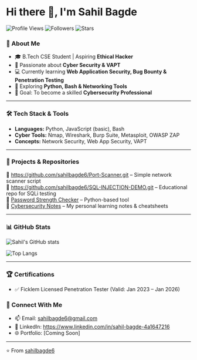 # Hi there 👋, I'm Sahil Bagde  
![Profile Views](https://komarev.com/ghpvc/?username=sahilbagde6&label=Profile%20Views&color=0e75b6&style=flat)
![Followers](https://img.shields.io/github/followers/sahilbagde6?label=Followers&style=social)
![Stars](https://img.shields.io/github/stars/sahilbagde6?label=Stars&style=social)

### 🚀 About Me  
- 🎓 B.Tech CSE Student | Aspiring **Ethical Hacker**  
- 🔐 Passionate about **Cyber Security & VAPT**  
- 💻 Currently learning **Web Application Security, Bug Bounty & Penetration Testing**  
- 🌱 Exploring **Python, Bash & Networking Tools**  
- 🎯 Goal: To become a skilled **Cybersecurity Professional**  

---

### 🛠️ Tech Stack & Tools  
- **Languages:** Python, JavaScript (basic), Bash  
- **Cyber Tools:** Nmap, Wireshark, Burp Suite, Metasploit, OWASP ZAP  
- **Concepts:** Network Security, Web App Security, VAPT  

---

### 📂 Projects & Repositories  
🔹 https://github.com/sahilbagde6/Port-Scanner.git – Simple network scanner script  
🔹 https://github.com/sahilbagde6/SQL-INJECTION-DEMO.git – Educational repo for SQLi testing  
🔹 [Password Strength Checker](#) – Python-based tool  
🔹 [Cybersecurity Notes](#) – My personal learning notes & cheatsheets  

---

### 📊 GitHub Stats  
![Sahil's GitHub stats](https://github-readme-stats.vercel.app/api?username=sahilbagde6&show_icons=true&theme=tokyonight)  

![Top Langs](https://github-readme-stats.vercel.app/api/top-langs/?username=sahilbagde6&layout=compact&theme=tokyonight)  

---

### 🏆 Certifications
- ✅ Ficklem Licensed Penetration Tester (Valid: Jan 2023 – Jan 2026)
  

### 🤝 Connect With Me  
- 📫 Email: sahilbagde6@gmail.com
- 💼 LinkedIn: https://www.linkedin.com/in/sahil-bagde-4a1647216
- 🌐 Portfolio: [Coming Soon]  

---
⭐️ From [sahilbagde6](https://github.com/sahilbagde6)
